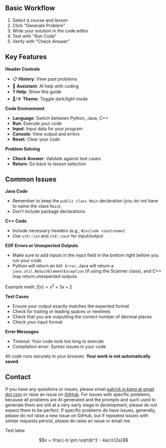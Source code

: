 ## Basic Workflow
1. Select a course and lesson
2. Click "Generate Problem"
3. Write your solution in the code editor
4. Test with "Run Code"
5. Verify with "Check Answer"

## Key Features

**Header Controls**
- 📋 **History**: View past problems
- 💬 **Assistant**: AI help with coding
- ❓ **Help**: Show this guide
- 🌙/☀️ **Theme**: Toggle dark/light mode

**Code Environment**
- **Language**: Switch between Python, Java, C++
- **Run**: Execute your code
- **Input**: Input data for your program
- **Console**: View output and errors
- **Reset**: Clear your code

**Problem Solving**
- **Check Answer**: Validate against test cases
- **Return**: Go back to lesson selection

## Common Issues

**Java Code**
- Remember to keep the `public class Main` declaration (you do not have to name the class `Main`).
- Don't include package declarations

**C++ Code**
- Include necessary headers (e.g., `#include <iostream>`)
- Use `std::cin` and `std::cout` for input/output

**EOF Errors or Unexpected Outputs**

- Make sure to add inputs in the input field in the bottom right before you run your code
- Python will return an `EOF Error`, Java will return a `java.util.NoSuchElementException` (if using the Scanner class), and C++ may return unexpected outputs

Example math: $f(x) = x^2 + 3x + 2$

**Test Cases**
- Ensure your output exactly matches the expected format
- Check for trailing or leading spaces or newlines
- Check that you are outputting the correct number of decimal places
- Check your input format

**Error Messages**
- Timeout: Your code took too long to execute
- Compilation error: Syntax issues in your code

All code runs securely in your browser. **Your work is not automatically saved**.

## Contact

If you have any questions or issues, please email [patrick.jy.kang at gmail dot com](mailto:patrick.jy.kang@gmail.com) or raise an issue on [GitHub](https://github.com/PatrickJYKang/problem_generator/issues). For issues with specific problems, because all problems are AI generated and the prompts and such used to generate them are still at a very early stage in development, please do not expect them to be perfect. If specific problems do have issues, generally, please do not raise a new issue on GitHub, but if repeated issues with similar requests persist, please do raise an issue or email me.

Test latex

$$x = \frac{-b \pm \sqrt{b^2 - 4ac}}{2a}$$
